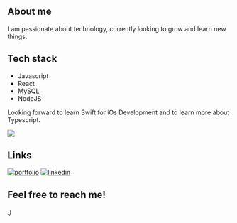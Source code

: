 
## About me
I am passionate about technology, currently looking to grow and learn new things.


##  Tech stack

- Javascript
- React
- MySQL
- NodeJS

Looking forward to learn Swift for iOs Development and to learn more about Typescript.

![](https://github-readme-stats.vercel.app/api/top-langs/?username=luqas31&theme=gruvbox&hide_border=false&include_all_commits=true&count_private=true&layout=compact)


## Links
[![portfolio](https://img.shields.io/badge/my_portfolio-000?style=for-the-badge&logo=ko-fi&logoColor=white)](https://www.lucasouza.com)
[![linkedin](https://img.shields.io/badge/linkedin-0A66C2?style=for-the-badge&logo=linkedin&logoColor=white)](https://www.linkedin.com/in/luqas31/)



## Feel free to reach me!

###### :)
